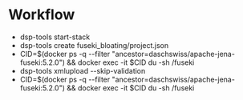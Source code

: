 # Workflow

- dsp-tools start-stack
- dsp-tools create fuseki_bloating/project.json
- CID=$(docker ps -q --filter "ancestor=daschswiss/apache-jena-fuseki:5.2.0") && docker exec -it $CID du -sh /fuseki
- dsp-tools xmlupload --skip-validation 
- CID=$(docker ps -q --filter "ancestor=daschswiss/apache-jena-fuseki:5.2.0") && docker exec -it $CID du -sh /fuseki
